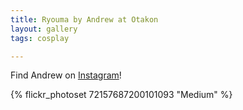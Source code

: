 ```yaml
---
title: Ryouma by Andrew at Otakon
layout: gallery
tags: cosplay

---
```


Find Andrew on [Instagram](https://www.instagram.com/andrewweindel/)!

{% flickr_photoset 72157687200101093 "Medium" %}